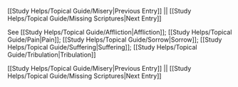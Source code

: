 [[Study Helps/Topical Guide/Misery|Previous Entry]]  ||  [[Study Helps/Topical Guide/Missing Scriptures|Next Entry]]

 See [[Study Helps/Topical Guide/Affliction|Affliction]]; [[Study Helps/Topical Guide/Pain|Pain]]; [[Study Helps/Topical Guide/Sorrow|Sorrow]]; [[Study Helps/Topical Guide/Suffering|Suffering]]; [[Study Helps/Topical Guide/Tribulation|Tribulation]]

[[Study Helps/Topical Guide/Misery|Previous Entry]]  ||  [[Study Helps/Topical Guide/Missing Scriptures|Next Entry]]